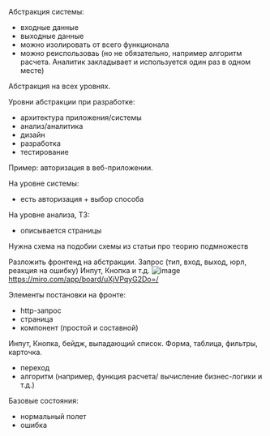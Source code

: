 Абстракция системы:
- входные данные
- выходные данные
- можно изолировать от всего функционала
- можно реиспользоваь (но не обязательно, например алгоритм расчета. Аналитик закладывает и используется один раз в одном месте)

Абстракция на всех уровнях.


Уровни абстракции при разработке:
- архитектура приложения/системы
- анализ/аналитика
- дизайн
- разработка
- тестирование


Пример: авторизация в веб-приложении.

На уровне системы:
- есть авторизация + выбор способа

На уровне анализа, ТЗ:
- описывается страницы




Нужна схема на подобии схемы из статьи про теорию подмножеств



Разложить фронтенд на абстракции.
Запрос (тип, вход, выход,  юрл, реакция на ошибку)
Инпут, Кнопка и т.д.
![image](https://user-images.githubusercontent.com/19908027/216803181-3a66a191-af31-4eac-95f8-3bf73205e283.png)
https://miro.com/app/board/uXjVPqyG2Do=/





Элементы постановки на фронте:
- http-запрос
- страница
- компонент (простой и составной)

Инпут, Кнопка, бейдж, выпадающий список. 
Форма,  таблица,  фильтры,  карточка. 

- переход
- алгоритм (например, функция расчета/ вычисление бизнес-логики и т.д.)


Базовые состояния:
- нормальный полет
- ошибка
